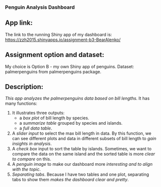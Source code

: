 ### Penguin Analysis Dashboard

## App link:
The link to the running Shiny app of my dashboard is:
https://zzh2015.shinyapps.io/assignment-b3-BearAlenko/

## Assignment option and dataset:
My choice is Option B - my own Shiny app of penguins.
Dataset: palmerpenguins from palmerpenguins package.

## Description:

_This app analyzes the palmerpenguins data based on bill lengths._
It has many functions:
1. It illustrates three outputs:
     * a *box plot* of bill length by species.
     * a *summarize table* grouped by species and islands. 
     * a *full data table*.
2. A *slider input* to select the max bill length in data. By this function, we can see different plots and data in different subsets of bill length to _gain insights in analysis_.
3. A *check box* input to sort the table by islands. Sometimes, we want to compare the data on the same island and the sorted table is more _clear to compare_ on this.
4. A *penguin image* to make our dashboard more _interesting and to align with the topic_.
5. *Separating tabs*. Because I have two tables and one plot, separating tabs to show them _makes the dashboard clear and pretty_.
